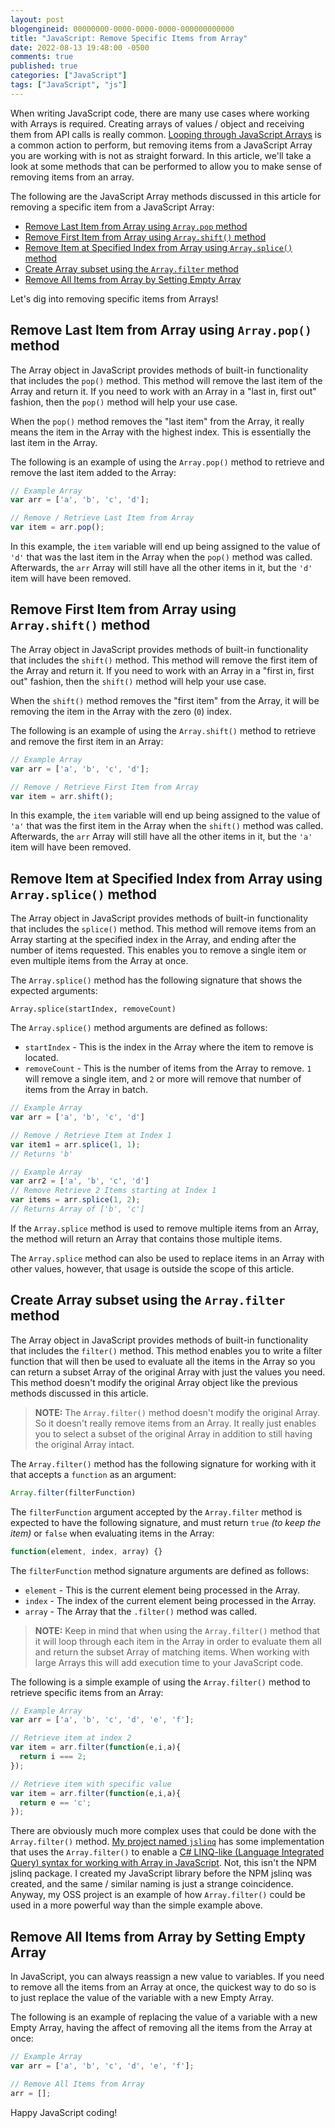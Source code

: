 ```yaml
---
layout: post
blogengineid: 00000000-0000-0000-0000-000000000000
title: "JavaScript: Remove Specific Items from Array"
date: 2022-08-13 19:48:00 -0500
comments: true
published: true
categories: ["JavaScript"]
tags: ["JavaScript", "js"]
---
```


When writing JavaScript code, there are many use cases where working with Arrays is required. Creating arrays of values / object and receiving them from API calls is really common. [Looping through JavaScript Arrays](/post/2020/07/01/loop-through-javascript-arrays-using-for-forEach-map-functions) is a common action to perform, but removing items from a JavaScript Array you are working with is not as straight forward. In this article, we'll take a look at some methods that can be performed to allow you to make sense of removing items from an array.

The following are the JavaScript Array methods discussed in this article for removing a specific item from a JavaScript Array:

- [Remove Last Item from Array using `Array.pop` method](#pop)
- [Remove First Item from Array using `Array.shift()` method](#shift)
- [Remove Item at Specified Index from Array using `Array.splice()` method](#splice)
- [Create Array subset using the `Array.filter` method](#filter)
- [Remove All Items from Array by Setting Empty Array](#reset)

Let's dig into removing specific items from Arrays!

<span id="pop"></span>
## Remove Last Item from Array using `Array.pop()` method

The Array object in JavaScript provides methods of built-in functionality that includes the `pop()` method. This method will remove the last item of the Array and return it. If you need to work with an Array in a "last in, first out" fashion, then the `pop()` method will help your use case.

When the `pop()` method removes the "last item" from the Array, it really means the item in the Array with the highest index. This is essentially the last item in the Array.

The following is an example of using the `Array.pop()` method to retrieve and remove the last item added to the Array:

```javascript
// Example Array
var arr = ['a', 'b', 'c', 'd'];

// Remove / Retrieve Last Item from Array
var item = arr.pop();
```

In this example, the `item` variable will end up being assigned to the value of `'d'` that was the last item in the Array when the `pop()` method was called. Afterwards, the `arr` Array will still have all the other items in it, but the `'d'` item will have been removed.

<span id="shift"></span>
## Remove First Item from Array using `Array.shift()` method

The Array object in JavaScript provides methods of built-in functionality that includes the `shift()` method. This method will remove the first item of the Array and return it. If you need to work with an Array in a "first in, first out" fashion, then the `shift()` method will help your use case.

When the `shift()` method removes the "first item" from the Array, it will be removing the item in the Array with the zero (`0`) index.

The following is an example of using the `Array.shift()` method to retrieve and remove the first item in an Array:

```javascript
// Example Array
var arr = ['a', 'b', 'c', 'd'];

// Remove / Retrieve First Item from Array
var item = arr.shift();
```

In this example, the `item` variable will end up being assigned to the value of `'a'` that was the first item in the Array when the `shift()` method was called. Afterwards, the `arr` Array will still have all the other items in it, but the `'a'` item will have been removed.

<span id="splice"></span>
## Remove Item at Specified Index from Array using `Array.splice()` method

The Array object in JavaScript provides methods of built-in functionality that includes the `splice()` method. This method will remove items from an Array starting at the specified index in the Array, and ending after the number of items requested. This enables you to remove a single item or even multiple items from the Array at once.

The `Array.splice()` method has the following signature that shows the expected arguments:

```
Array.splice(startIndex, removeCount)
```

The `Array.splice()` method arguments are defined as follows:

- `startIndex` - This is the index in the Array where the item to remove is located.
- `removeCount` - This is the number of items from the Array to remove. `1` will remove a single item, and `2` or more will remove that number of items from the Array in batch.

```javascript
// Example Array
var arr = ['a', 'b', 'c', 'd']

// Remove / Retrieve Item at Index 1
var item1 = arr.splice(1, 1);
// Returns 'b'

// Example Array
var arr2 = ['a', 'b', 'c', 'd']
// Remove Retrieve 2 Items starting at Index 1
var items = arr.splice(1, 2);
// Returns Array of ['b', 'c']
```

If the `Array.splice` method is used to remove multiple items from an Array, the method will return an Array that contains those multiple items.

The `Array.splice` method can also be used to replace items in an Array with other values, however, that usage is outside the scope of this article.

<span id="filter"></span>
## Create Array subset using the `Array.filter` method

The Array object in JavaScript provides methods of built-in functionality that includes the `filter()` method. This method enables you to write a filter function that will then be used to evaluate all the items in the Array so you can return a subset Array of the original Array with just the values you need. This method doesn't modify the original Array object like the previous methods discussed in this article.

> **NOTE:** The `Array.filter()` method doesn't modify the original Array. So it doesn't really remove items from an Array. It really just enables you to select a subset of the original Array in addition to still having the original Array intact.

The `Array.filter()` method has the following signature for working with it that accepts a `function` as an argument:

```javascript
Array.filter(filterFunction)
```

The `filterFunction` argument accepted by the `Array.filter` method is expected to have the following signature, and must return `true` _(to keep the item)_ or `false` when evaluating items in the Array:

```javascript
function(element, index, array) {}
```

The `filterFunction` method signature arguments are defined as follows:

- `element` - This is the current element being processed in the Array.
- `index` - The index of the current element being processed in the Array.
- `array` - The Array that the `.filter()` method was called.

> **NOTE:** Keep in mind that when using the `Array.filter()` method that it will loop through each item in the Array in order to evaluate them all and return the subset Array of matching items. When working with large Arrays this will add execution time to your JavaScript code.

The following is a simple example of using the `Array.filter()` method to retrieve specific items from an Array:

```javascript
// Example Array
var arr = ['a', 'b', 'c', 'd', 'e', 'f'];

// Retrieve item at index 2
var item = arr.filter(function(e,i,a){
  return i === 2;
});

// Retrieve item with specific value
var item = arr.filter(function(e,i,a){
  return e == 'c';
});
```

There are obviously much more complex uses that could be done with the `Array.filter()` method. [My project named `jslinq`](https://github.com/crpietschmann/jslinq) has some implementation that uses the `Array.filter()` to enable a [C# LINQ-like (Language Integrated Query) syntax for working with Array in JavaScript](https://github.com/crpietschmann/jslinq). Not, this isn't the NPM jslinq package. I created my JavaScript library before the NPM jslinq was created, and the same / similar naming is just a strange coincidence. Anyway, my OSS project is an example of how `Array.filter()` could be used in a more powerful way than the simple example above.

<span id='reset'></span>
## Remove All Items from Array by Setting Empty Array

In JavaScript, you can always reassign a new value to variables. If you need to remove all the items from an Array at once, the quickest way to do so is to just replace the value of the variable with a new Empty Array.

The following is an example of replacing the value of a variable with a new Empty Array, having the affect of removing all the items from the Array at once:

```javascript
// Example Array
var arr = ['a', 'b', 'c', 'd', 'e', 'f'];

// Remove All Items from Array
arr = [];
```

Happy JavaScript coding!
